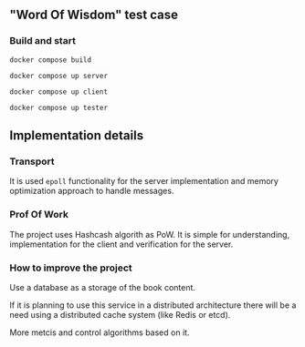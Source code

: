 ## "Word Of Wisdom" test case

### Build and start

`docker compose build`

`docker compose up server`

`docker compose up client`

`docker compose up tester`

## Implementation details

### Transport

It is used `epoll` functionality for the server implementation and memory optimization approach to handle messages.

### Prof Of Work

The project uses Hashcash algorith as PoW.
It is simple for understanding, implementation for the client and verification for the server.

### How to improve the project

Use a database as a storage of the book content.

If it is planning to use this service in a distributed architecture there will be a need using a distributed cache system (like Redis or etcd).

More metcis and control algorithms based on it.

